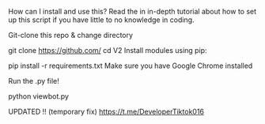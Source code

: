 How can I install and use this?
Read the in in-depth tutorial about how to set up this script if you have little to no knowledge in coding.

Git-clone this repo & change directory

git clone https://github.com/
cd V2
Install modules using pip:

pip install -r requirements.txt
Make sure you have Google Chrome installed

Run the .py file!

python viewbot.py


UPDATED !! (temporary fix) https://t.me/DeveloperTiktok016

